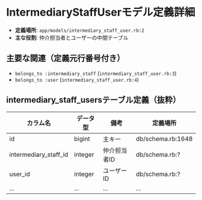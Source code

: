 # IntermediaryStaffUserモデル定義詳細

- **定義場所**: `app/models/intermediary_staff_user.rb:2`
- **主な役割**: 仲介担当者とユーザーの中間テーブル

## 主要な関連（定義元行番号付き）
- `belongs_to :intermediary_staff` (`intermediary_staff_user.rb:3`)
- `belongs_to :user` (`intermediary_staff_user.rb:4`)

## intermediary_staff_usersテーブル定義（抜粋）

| カラム名 | データ型 | 備考 | 定義場所 |
|---|---|---|---|
| id | bigint | 主キー | db/schema.rb:1648 |
| intermediary_staff_id | integer | 仲介担当者ID | db/schema.rb:? |
| user_id | integer | ユーザーID | db/schema.rb:? |
| ... | ... | ... | ... | 